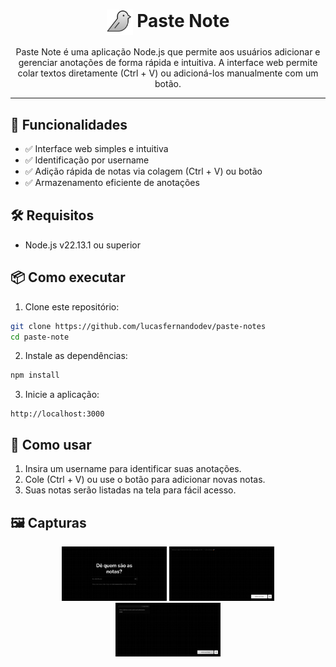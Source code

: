 <h1 align="center">
<img style="vertical-align: middle;" src="./public/assets/images/favicon.svg" width="42px" alt="screenshot paste-note" />
Paste Note
</h1>


<p align="center">
Paste Note é uma aplicação Node.js que permite aos usuários adicionar e gerenciar anotações de forma rápida e intuitiva. A interface web permite colar textos diretamente (Ctrl + V) ou adicioná-los manualmente com um botão.
</p>

<hr />

## 🚀 Funcionalidades

- ✅ Interface web simples e intuitiva
- ✅ Identificação por username
- ✅ Adição rápida de notas via colagem (Ctrl + V) ou botão
- ✅ Armazenamento eficiente de anotações

## 🛠 Requisitos

- Node.js v22.13.1 ou superior

## 📦 Como executar

1. Clone este repositório:
  ```bash
  git clone https://github.com/lucasfernandodev/paste-notes
  cd paste-note
  ```

2. Instale as dependências:
  ```bash
  npm install
  ```

3. Inicie a aplicação:
  ```
  http://localhost:3000
  ```

## 📜 Como usar

1. Insira um username para identificar suas anotações.
2. Cole (Ctrl + V) ou use o botão para adicionar novas notas.
2. Suas notas serão listadas na tela para fácil acesso.

## 🖼️ Capturas
<p style="text-align: center;">
<img src="./docs/homepage.png" alt="Paste Note - Homepage" width="33.3%" />
<img src="./docs/notes-empty.png" alt="Paste Note - Notas" width="33.3%" />
<img src="./docs/with-notes.png" alt="Paste Note - Notas" width="33.3%" />
</p>
